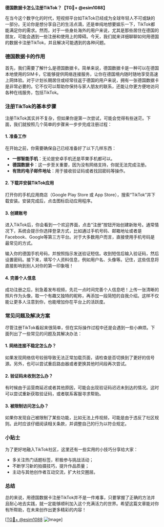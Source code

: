 **德国数据卡怎么注册TikTok？【TG💪+ @esim1088】**

在当今这个数字化的时代，短视频平台如TikTok已经成为全球年轻人不可或缺的一部分。无论你是想分享自己的生活点滴，还是单纯地想要娱乐一下，TikTok都能满足你的需求。然而，对于一些身处海外的用户来说，尤其是那些居住在德国的朋友，可能会遇到一些注册和使用上的障碍。今天，我们就来详细聊聊如何用德国的数据卡注册TikTok，并且解决可能遇到的各种问题。

### 德国数据卡的作用

首先，我们需要了解什么是德国数据卡。简单来说，德国数据卡是一种可以在德国本地使用的SIM卡，它能够提供网络连接服务，让你在德国境内随时随地享受高速上网体验。对于计划长期居住或经常往返于德国的用户来说，拥有一张德国数据卡是非常必要的。它不仅可以帮助你保持与家人朋友的联系，还能让你更方便地访问各种在线服务，包括TikTok。

### 注册TikTok的基本步骤

注册TikTok其实并不复杂，但如果你是第一次尝试，可能会觉得有些迷茫。下面，我们就按照几个简单的步骤来一步步完成注册过程：

#### 1. 准备工作

在开始之前，你需要确保自己已经准备好了以下几样东西：
- **一部智能手机**：无论是安卓手机还是苹果手机都可以。
- **德国数据卡**：这一步至关重要，因为没有网络支持，你就无法完成注册。
- **有效的电子邮件地址**：用于接收验证码或者找回密码等操作。

#### 2. 下载并安装TikTok应用

打开你的手机应用商店（Google Play Store 或 App Store），搜索“TikTok”并下载安装。安装完成后，点击图标启动应用程序。

#### 3. 创建账号

进入TikTok后，你会看到一个欢迎界面，点击“注册”按钮开始创建新账号。通常情况下，系统会提示你选择登录方式，比如通过手机号码、邮箱地址或者是Facebook、Google等第三方平台。对于大多数用户而言，直接使用手机号码是最常见的方式。

输入你的德国手机号码，并按照指示发送验证短信。收到短信后输入验证码，然后设置密码。接下来，填写个人资料信息，例如用户名、头像等。记住，这些信息将直接影响到别人对你的第一印象哦！

#### 4. 完善个人信息

成功注册之后，别急着发布视频，先花一点时间完善个人信息吧！上传一张清晰的照片作为头像，取一个有趣又独特的昵称，再添加一段简短的自我介绍。这样不仅能让更多人注意到你，也能增加你在平台上的活跃度。

### 常见问题及解决方案

尽管注册TikTok看起来很简单，但在实际操作过程中还是会遇到一些小麻烦。下面列出了一些常见的问题及其解决办法：

#### 1. 网络连接不稳定怎么办？

如果发现网络信号较弱导致无法正常加载页面，请检查是否切换到了更好的信号源。另外，也可以尝试重启路由器或者更换其他时间段再次尝试。

#### 2. 验证码未收到怎么办？

有时候由于运营商延迟或者其他原因，可能会出现验证码迟迟未到达的情况。这时可以尝试重新获取验证码，或者联系客服寻求帮助。

#### 3. 被限制访问怎么办？

如果你发现自己被限制了某些功能，比如无法上传视频，可能是由于违反了社区规则。此时应该仔细阅读相关条款，并调整自己的行为以符合规定。

### 小贴士

为了更好地融入TikTok社区，这里还有一些实用的小技巧分享给大家：
- 多关注热门话题标签，积极参与挑战活动；
- 不断学习新的拍摄技巧，提升作品质量；
- 主动与其他创作者互动交流，扩大社交圈层。

### 总结

总的来说，用德国数据卡注册TikTok并不是一件难事，只要掌握了正确的方法并且耐心地去实践，就一定能够顺利加入这个充满活力的世界。希望这篇文章能对你有所帮助，在未来创作出更多精彩的内容！

[[TG💪+ @esim1088](https://t.me/s/esim1088) ![Image](https://i.postimg.cc/4NQfJmqS/Snipaste-2025-05-13-00-14-12.png)]